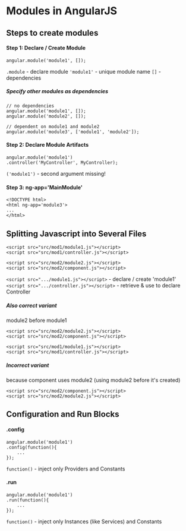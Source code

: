 # Modules in AngularJS
## Steps to create modules
#### Step 1: Declare / Create Module
```
angular.module('module1', []);
```
`.module` - declare module
`'module1'` - unique module name
`[]` - dependencies

##### Specify other modules as dependencies
```
// no dependencies
angular.module('module1', []);
angular.module('module2', []);

// dependent on module1 and module2
angular.module('module3', ['module1', 'module2']);
```
#### Step 2: Declare Module Artifacts
```
angular.module('module1')
.controller('MyController', MyController);
```
`('module1')` - second argument missing!
#### Step 3: ng-app='MainModule'
```
<!DOCTYPE html>
<html ng-app='module3'>
...
</html>
```
## Splitting Javascript into Several Files
```
<script src="src/mod1/module1.js"></script>
<script src="src/mod1/controller.js"></script>

<script src="src/mod2/module2.js"></script>
<script src="src/mod2/component.js"></script>
```
`<script src=".../module1.js"></script>` - declare / create 'module1'
`<script src=".../controller.js"></script>` - retrieve & use to declare Controller

##### Also correct variant
module2 before module1
```
<script src="src/mod2/module2.js"></script>
<script src="src/mod2/component.js"></script>

<script src="src/mod1/module1.js"></script>
<script src="src/mod1/controller.js"></script>
```
##### Incorrect variant
because component uses module2 (using module2 before it's created)
```
<script src="src/mod2/component.js"></script>
<script src="src/mod2/module2.js"></script>
```
## Configuration and Run Blocks
#### .config
```
angular.module('module1')
.config(function(){
    ...
});
```
`function()` - inject only Providers and Constants
#### .run
```
angular.module('module1')
.run(function(){
    ...
});
```
`function()` - inject only Instances (like Services) and Constants